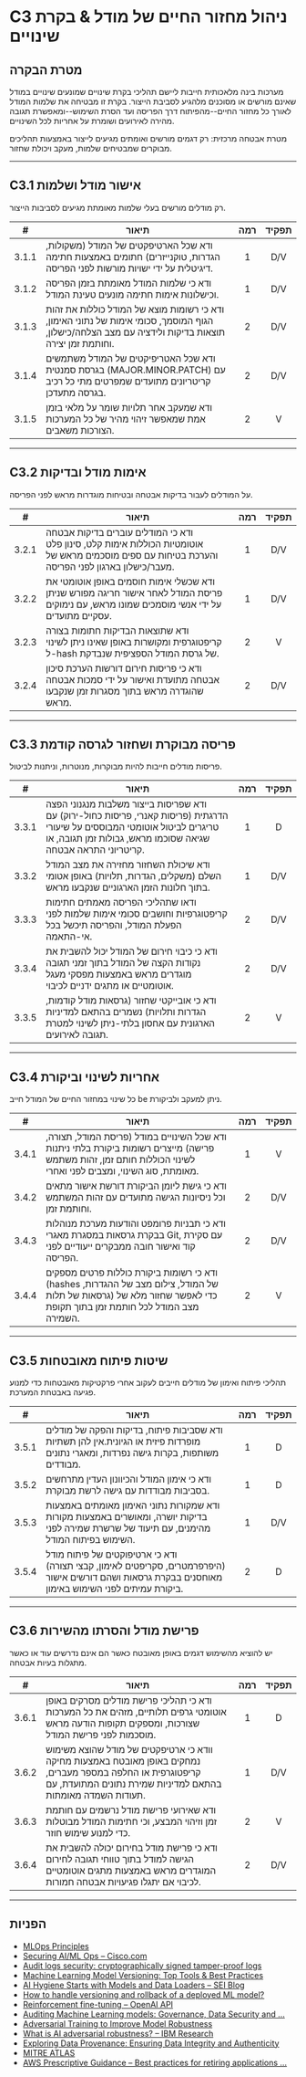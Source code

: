 # C3 ניהול מחזור החיים של מודל & בקרת שינויים

## מטרת הבקרה

מערכות בינה מלאכותית חייבות ליישם תהליכי בקרת שינויים שמונעים שינויים במודל שאינם מורשים או מסוכנים מלהגיע לסביבת הייצור. בקרת זו מבטיחה את שלמות המודל לאורך כל מחזור החיים--מהפיתוח דרך הפריסה ועד הסרת השימוש--ומאפשרת תגובה מהירה לאירועים ושומרת על אחריות לכל השינויים.

מטרת אבטחה מרכזית: רק דגמים מורשים ואומתים מגיעים לייצור באמצעות תהליכים מבוקרים שמבטיחים שלמות, מעקב ויכולת שחזור.

---

## C3.1 אישור מודל ושלמות

רק מודלים מורשים בעלי שלמות מאומתת מגיעים לסביבות הייצור.

|   #   | תיאור                                                                                                                                             | רמה | תפקיד |
| :---: | ------------------------------------------------------------------------------------------------------------------------------------------------- | :-: | :---: |
| 3.1.1 | ודא שכל הארטיפקטים של המודל (משקולות, הגדרות, טוקנייזרים) חתומים באמצעות חתימה דיגיטלית על ידי ישויות מורשות לפני הפריסה.                         |  1  |  D/V  |
| 3.1.2 | ודא כי שלמות המודל מאומתת בזמן הפריסה וכישלונות אימות חתימה מונעים טעינת המודל.                                                                   |  1  |  D/V  |
| 3.1.3 | ודא כי רשומות מוצא של המודל כוללות את זהות הגוף המוסמך, סכומי אימות של נתוני האימון, תוצאות בדיקות ולידציה עם מצב הצלחה/כישלון, וחותמת זמן יצירה. |  2  |  D/V  |
| 3.1.4 | ודא שכל האטריפיקטים של המודל משתמשים בגרסת סמנטית (MAJOR.MINOR.PATCH) עם קריטריונים מתועדים שמפרטים מתי כל רכיב בגרסה מתעדכן.                     |  2  |  D/V  |
| 3.1.5 | ודא שמעקב אחר תלויות שומר על מלאי בזמן אמת שמאפשר זיהוי מהיר של כל המערכות הצורכות משאבים.                                                        |  2  |   V   |

---

## C3.2 אימות מודל ובדיקות

על המודלים לעבור בדיקות אבטחה ובטיחות מוגדרות מראש לפני הפריסה.

|   #   | תיאור                                                                                                                                           | רמה | תפקיד |
| :---: | ----------------------------------------------------------------------------------------------------------------------------------------------- | :-: | :---: |
| 3.2.1 | ודא כי המודלים עוברים בדיקות אבטחה אוטומטיות הכוללות אימות קלט, סינון פלט והערכת בטיחות עם ספים מוסכמים מראש של מעבר/כישלון בארגון לפני הפריסה. |  1  |  D/V  |
| 3.2.2 | ודא שכשלי אימות חוסמים באופן אוטומטי את פריסת המודל לאחר אישור חריגה מפורש שניתן על ידי אנשי מוסמכים שמונו מראש, עם נימוקים עסקיים מתועדים.     |  1  |  D/V  |
| 3.2.3 | ודא שתוצאות הבדיקות חתומות בצורה קריפטוגרפית ומקושרות באופן שאינו ניתן לשינוי ל-hash של גרסת המודל הספציפית שנבדקת.                             |  2  |   V   |
| 3.2.4 | ודא כי פריסות חירום דורשות הערכת סיכון אבטחה מתועדת ואישור על ידי סמכות אבטחה שהוגדרה מראש בתוך מסגרות זמן שנקבעו מראש.                         |  2  |  D/V  |

---

## C3.3 פריסה מבוקרת ושחזור לגרסה קודמת

פריסות מודלים חייבות להיות מבוקרות, מנוטרות, וניתנות לביטול.

|   #   | תיאור                                                                                                                                                                                       | רמה | תפקיד |
| :---: | ------------------------------------------------------------------------------------------------------------------------------------------------------------------------------------------- | :-: | :---: |
| 3.3.1 | ודא שפריסות בייצור משלבות מנגנוני הפצה הדרגתית (פריסות קאנרי, פריסות כחול-ירוק) עם טריגרים לביטול אוטומטי המבוססים על שיעורי שגיאה שסוכמו מראש, גבולות זמן תגובה, או קריטריוני התראה אבטחה. |  1  |   D   |
| 3.3.2 | ודא שיכולת השחזור מחזירה את מצב המודל השלם (משקלים, הגדרות, תלויות) באופן אטומי בתוך חלונות הזמן הארגוניים שנקבעו מראש.                                                                     |  1  |  D/V  |
| 3.3.3 | ודאו שתהליכי הפריסה מאמתים חתימות קריפטוגרפיות וחושבים סכומי אימות שלמות לפני הפעלת המודל, והפריסה תיכשל בכל אי-התאמה.                                                                      |  2  |  D/V  |
| 3.3.4 | ודא כי כיבוי חירום של המודל יכול להשבית את נקודות הקצה של המודל בתוך זמני תגובה מוגדרים מראש באמצעות מפסקי מעגל אוטומטיים או מתגים ידניים לכיבוי.                                           |  2  |  D/V  |
| 3.3.5 | ודא כי אובייקטי שחזור (גרסאות מודל קודמות, הגדרות ותלויות) נשמרים בהתאם למדיניות הארגונית עם אחסון בלתי-ניתן לשינוי למטרת תגובה לאירועים.                                                   |  2  |   V   |

---

## C3.4 אחריות לשינוי וביקורת

כל שינוי במחזור החיים של המודל חייב be ניתן למעקב ולביקורת.

|   #   | תיאור                                                                                                                                                              | רמה | תפקיד |
| :---: | ------------------------------------------------------------------------------------------------------------------------------------------------------------------ | :-: | :---: |
| 3.4.1 | ודא שכל השינויים במודל (פריסת המודל, תצורה, פרישה) מייצרים רשומות ביקורת בלתי ניתנות לשינוי הכוללות חותם זמן, זהות משתמש מאומתת, סוג השינוי, ומצבים לפני ואחרי.    |  1  |   V   |
| 3.4.2 | ודא כי גישת ליומן הביקורת דורשת אישור מתאים וכל ניסיונות הגישה מתועדים עם זהות המשתמש וחותמת זמן.                                                                  |  2  |  D/V  |
| 3.4.3 | ודא כי תבניות פרומפט והודעות מערכת מנוהלות בבקרת גרסאות במסגרת מאגרי Git, עם סקירת קוד ואישור חובה ממבקרים ייעודיים לפני הפריסה.                                   |  2  |  D/V  |
| 3.4.4 | ודא כי רשומות ביקורת כוללות פרטים מספקים (hashes של המודל, צילום מצב של ההגדרות, גרסאות של תלות) כדי לאפשר שחזור מלא של מצב המודל לכל חותמת זמן בתוך תקופת השמירה. |  2  |   V   |

---

## C3.5 שיטות פיתוח מאובטחות

תהליכי פיתוח ואימון של מודלים חייבים לעקוב אחרי פרקטיקות מאובטחות כדי למנוע פגיעה באבטחת המערכת.

|   #   | תיאור                                                                                                                                                | רמה | תפקיד |
| :---: | ---------------------------------------------------------------------------------------------------------------------------------------------------- | :-: | :---: |
| 3.5.1 | ודא שסביבות פיתוח, בדיקות והפקה של מודלים מופרדות פיזית או הגיונית.אין להן תשתיות משותפות, בקרות גישה נפרדות, ומאגרי נתונים מבודדים.                 |  1  |   D   |
| 3.5.2 | ודא כי אימון המודל והכיוונון העדין מתרחשים בסביבות מבודדות עם גישה לרשת מבוקרת.                                                                      |  1  |   D   |
| 3.5.3 | ודא שמקורות נתוני האימון מאומתים באמצעות בדיקות יושרה, ומאושרים באמצעות מקורות מהימנים, עם תיעוד של שרשרת שמירה לפני השימוש בפיתוח המודל.            |  1  |  D/V  |
| 3.5.4 | ודא כי ארטיפוקטים של פיתוח מודל (היפרפרמטרים, סקריפטים לאימון, קבצי תצורה) מאוחסנים בבקרת גרסאות ושהם דורשים אישור ביקורת עמיתים לפני השימוש באימון. |  2  |   D   |

---

## C3.6 פרישת מודל והסרתו מהשירות

יש להוציא מהשימוש דגמים באופן מאובטח כאשר הם אינם נדרשים עוד או כאשר מתגלות בעיות אבטחה.

|   #   | תיאור                                                                                                                                                                     | רמה | תפקיד |
| :---: | ------------------------------------------------------------------------------------------------------------------------------------------------------------------------- | :-: | :---: |
| 3.6.1 | ודא כי תהליכי פרישת מודלים מסרקים באופן אוטומטי גרפים תלותיים, מזהים את כל המערכות שצורכות, ומספקים תקופות הודעה מראש מוסכמות לפני פרישת המודל.                           |  1  |   D   |
| 3.6.2 | וודא כי ארטיפקטים של מודל שהוצא משימוש נמחקים באופן מאובטח באמצעות מחיקה קריפטוגרפית או החלפה במספר מעברים, בהתאם למדיניות שמירת נתונים המתועדת, עם תעודות השמדה מאומתות. |  1  |  D/V  |
| 3.6.3 | ודא שאירועי פרישת מודל נרשמים עם חותמת זמן וזיהוי המבצע, וכי חתימות המודל מבוטלות כדי למנוע שימוש חוזר.                                                                   |  2  |   V   |
| 3.6.4 | ודא כי פרישת מודל בחירום יכולה להשבית את הגישה למודל בתוך טווחי תגובה לחירום המוגדרים מראש באמצעות מתגים אוטומטיים לכיבוי אם יתגלו פגיעויות אבטחה חמורות.                 |  2  |  D/V  |

---

## הפניות

* [MLOps Principles](https://ml-ops.org/content/mlops-principles)
* [Securing AI/ML Ops – Cisco.com](https://sec.cloudapps.cisco.com/security/center/resources/SecuringAIMLOps)
* [Audit logs security: cryptographically signed tamper-proof logs](https://www.cossacklabs.com/blog/audit-logs-security/)
* [Machine Learning Model Versioning: Top Tools & Best Practices](https://lakefs.io/blog/model-versioning/)
* [AI Hygiene Starts with Models and Data Loaders – SEI Blog](https://insights.sei.cmu.edu/documents/6190/AI-Hygiene-Starts-with-Models-and-Data-Loaders_1G0KTRh.pdf)
* [How to handle versioning and rollback of a deployed ML model?](https://learn.microsoft.com/en-au/answers/questions/1845378/how-to-handle-versioning-and-rollback-of-a-deploye)
* [Reinforcement fine-tuning – OpenAI API](https://platform.openai.com/docs/guides/reinforcement-fine-tuning)
* [Auditing Machine Learning models: Governance, Data Security and …](https://www.linkedin.com/pulse/auditing-machine-learning-models-governance-data-security-negrete-yn81f)
* [Adversarial Training to Improve Model Robustness](https://medium.com/%40amit25173/adversarial-training-to-improve-model-robustness-5e285b516713)
* [What is AI adversarial robustness? – IBM Research](https://research.ibm.com/blog/securing-ai-workflows-with-adversarial-robustness)
* [Exploring Data Provenance: Ensuring Data Integrity and Authenticity](https://www.astera.com/type/blog/data-provenance/)
* [MITRE ATLAS](https://atlas.mitre.org/)
* [AWS Prescriptive Guidance – Best practices for retiring applications …](https://docs.aws.amazon.com/pdfs/prescriptive-guidance/latest/migration-app-retirement-best-practices/migration-app-retirement-best-practices.pdf)

